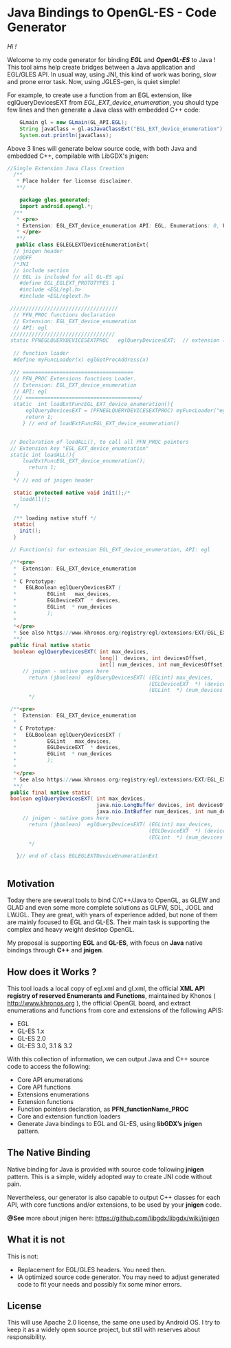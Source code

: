 Java Bindings to OpenGL-ES - Code Generator 
============================================

*Hi !*

Welcome to my code generator for binding ***EGL*** and ***OpenGL-ES*** to Java !
This tool aims help create bridges between a Java application and EGL/GLES API.
In usual way, using JNI, this kind of work was boring, slow and prone error task.
Now, using JGLES-gen, is quiet simple!

For example, to create use a function from an EGL extension, like eglQueryDevicesEXT from *EGL\_EXT\_device\_enumeration*, you should type few lines and then generate a Java class with embedded C++ code:


```java
    GLmain gl = new GLmain(GL_API.EGL);    
    String javaClass = gl.asJavaClassExt("EGL_EXT_device_enumeration");
    System.out.println(javaClass);

```

Above 3 lines will generate below source code, with both Java and embedded C++, compilable with LibGDX's jnigen:

```java
//Single Extension Java Class Creation
  /**
   * Place holder for license disclaimer.
   **/

    package gles.generated;
    import android.opengl.*;
  /**
   * <pre>
   * Extension: EGL_EXT_device_enumeration API: EGL, Enumerations: 0, Functions: 1 <br>
   * </pre>
   **/
   public class EGLEGLEXTDeviceEnumerationExt{
  // jnigen header
  //@OFF 
  /*JNI 
  // include section
  // EGL is included for all GL-ES api
    #define EGL_EGLEXT_PROTOTYPES 1
    #include <EGL/egl.h>
    #include <EGL/eglext.h>

 ///////////////////////////////////
  // PFN_PROC functions declaration 
  // Extension: EGL_EXT_device_enumeration
  // API: egl
 //////////////////////////////////
 static PFNEGLQUERYDEVICESEXTPROC	eglQueryDevicesEXT;  // extension loaders
 
  // function loader
  #define myFuncLoader(x) eglGetProcAddress(x)

 /// ====================================
  // PFN_PROC Extensions functions Loader. 
  // Extension: EGL_EXT_device_enumeration
  // API: egl
  /// =====================================/
  static  int loadExtFuncEGL_EXT_device_enumeration(){
      eglQueryDevicesEXT = (PFNEGLQUERYDEVICESEXTPROC) myFuncLoader("eglQueryDevicesEXT");
      return 1;
     } // end of loadExtFuncEGL_EXT_device_enumeration()


 // Declaration of loadALL(), to call all PFN_PROC pointers 
 // Extension key "EGL_EXT_device_enumeration" 
 static int loadALL(){
	 loadExtFuncEGL_EXT_device_enumeration();
       return 1;
   } 
  */ // end of jnigen header

  static protected native void init();/* 
    loadAll();
  */

  /** loading native stuff */
  static{
    init();
  }

 // Function(s) for extension EGL_EXT_device_enumeration, API: egl   

 /**<pre>
  *  Extension: EGL_EXT_device_enumeration
  *  
  * C Prototype:
  *   EGLBoolean eglQueryDevicesEXT ( 
  * 		 EGLint   max_devices,
  * 		 EGLDeviceEXT  * devices,
  * 		 EGLint  * num_devices
  * 		 );
  * 
  *</pre>
  * See also https://www.khronos.org/registry/egl/extensions/EXT/EGL_EXT_device_enumeration.txt
  **/ 
 public final native static 
  boolean eglQueryDevicesEXT( int max_devices,
                              long[]  devices, int devicesOffset,
                              int[] num_devices, int num_devicesOffset);/*
	 // jnigen - native goes here
  	   return (jboolean)  eglQueryDevicesEXT( (EGLint) max_devices,
  	                                          (EGLDeviceEXT  *) (devices + devicesOffset),
  	                                          (EGLint  *) (num_devices + num_devicesOffset));
  	   */

 /**<pre>
  *  Extension: EGL_EXT_device_enumeration
  *  
  * C Prototype:
  *   EGLBoolean eglQueryDevicesEXT ( 
  * 		 EGLint   max_devices,
  * 		 EGLDeviceEXT  * devices,
  * 		 EGLint  * num_devices
  * 		 );
  * 
  *</pre>
  * See also https://www.khronos.org/registry/egl/extensions/EXT/EGL_EXT_device_enumeration.txt
  **/ 
 public final native static 
 boolean eglQueryDevicesEXT( int max_devices,
                             java.nio.LongBuffer devices, int devicesOffset,
                             java.nio.IntBuffer num_devices, int num_devicesOffset); /*
	 // jnigen - native goes here
  	   return (jboolean)  eglQueryDevicesEXT( (EGLint) max_devices,
  	                                          (EGLDeviceEXT  *) (devices + devicesOffset),
  	                                          (EGLint  *) (num_devices + num_devicesOffset));
  	   */

   }// end of class EGLEGLEXTDeviceEnumerationExt



```

Motivation
----------

Today there are several tools to bind C/C++/Java to OpenGL, as GLEW and GLAD and even some more complete solutions as GLFW, SDL, JOGL and LWJGL. They are great, with years of experience added, but none of them are mainly focused to EGL and GL-ES. Their main task is supporting the complex and heavy weight desktop OpenGL.

My proposal is supporting **EGL** and **GL-ES**, with focus on **Java** native bindings through **C++** and **jnigen**.

How does it Works ?
------------------

This tool loads a local copy of egl.xml and gl.xml, the official **XML API registry of reserved Enumerants and Functions**, maintained by Khonos ( <http://www.khronos.org> ), the official OpenGL board,  and extract enumerations and functions from core and extensions of the following APIS:

-   EGL
-   GL-ES 1.x
-   GL-ES 2.0
-   GL-ES 3.0, 3.1 & 3.2

With this collection of information, we can output Java and C++ source code to access the following:

-   Core API enumerations
-   Core API functions
-   Extensions enumerations
-   Extension functions
-   Function pointers declaration, as **PFN_functionName_PROC**
-   Core and extension function loaders
-   Generate Java bindings to EGL and GL-ES, using **libGDX’s** **jnigen** pattern.

The Native Binding
------------------

Native binding for Java is provided with source code following **jnigen** pattern. This is a simple, widely adopted way to create JNI code without pain.

Nevertheless, our generator is also capable to output C++ classes for each API, with core functions and/or extensions, to be used by your **jnigen** code.

**@See** more about jnigen here: <https://github.com/libgdx/libgdx/wiki/jnigen>

What it is not
--------------

This is not:

-   Replacement for EGL/GLES headers. You need then.
-   IA optimized source code generator. You may need to adjust generated code to fit your needs and possibly fix some minor errors.

License
-------

This will use Apache 2.0 license, the same one used by Android OS.
I try to keep it as a widely open source project, but still with reserves about responsibility.
